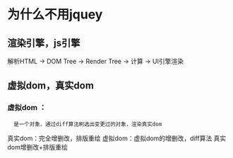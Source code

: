 # 为什么不用jquey

## 渲染引擎，js引擎
解析HTML -> DOM Tree -> Render Tree -> 计算 -> UI引擎渲染 

## 虚拟dom，真实dom

### 虚拟dom ：
   ```
     是一个对象，通过diff算法刷选出变更过的对象，渲染真实dom
   ```


真实dom：完全增删改，排版重绘
虚拟dom：虚拟dom的增删改，diff算法 真实dom增删改+排版重绘   


